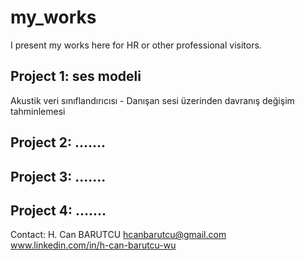 # my_works

I present my works here for HR or other professional visitors.

## Project 1: ses modeli
Akustik veri sınıflandırıcısı - Danışan sesi üzerinden davranış değişim tahminlemesi

## Project 2: .......

## Project 3: .......

## Project 4: .......


Contact:
H. Can BARUTCU
hcanbarutcu@gmail.com
www.linkedin.com/in/h-can-barutcu-wu
